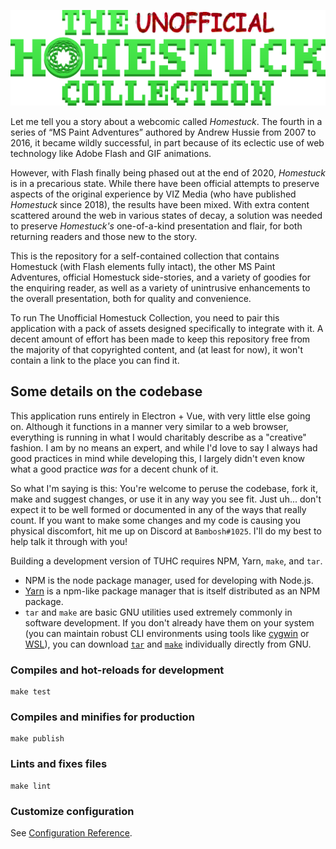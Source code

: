 ![The Unofficial Homestuck Collection](src/assets/collection_logo.png)

Let me tell you a story about a webcomic called *Homestuck*. The fourth in a series of “MS Paint Adventures” authored by Andrew Hussie from 2007 to 2016, it became wildly successful, in part because of its eclectic use of web technology like Adobe Flash and GIF animations.

However, with Flash finally being phased out at the end of 2020, *Homestuck* is in a precarious state. While there have been official attempts to preserve aspects of the original experience by VIZ Media (who have published *Homestuck* since 2018), the results have been mixed. With extra content scattered around the web in various states of decay, a solution was needed to preserve *Homestuck's* one-of-a-kind presentation and flair, for both returning readers and those new to the story.

This is the repository for a self-contained collection that contains Homestuck (with Flash elements fully intact), the other MS Paint Adventures, official Homestuck side-stories, and a variety of goodies for the enquiring reader, as well as a variety of unintrusive enhancements to the overall presentation, both for quality and convenience.

To run The Unofficial Homestuck Collection, you need to pair this application with a pack of assets designed specifically to integrate with it. A decent amount of effort has been made to keep this repository free from the majority of that copyrighted content, and (at least for now), it won't contain a link to the place you can find it.

## Some details on the codebase

This application runs entirely in Electron + Vue, with very little else going on. Although it functions in a manner very similar to a web browser, everything is running in what I would charitably describe as a "creative" fashion. I am by no means an expert, and while I'd love to say I always had good practices in mind while developing this, I largely didn't even know what a good practice *was* for a decent chunk of it.

So what I'm saying is this: You're welcome to peruse the codebase, fork it, make and suggest changes, or use it in any way you see fit. Just uh... don't expect it to be well formed or documented in any of the ways that really count. If you want to make some changes and my code is causing you physical discomfort, hit me up on Discord at `Bambosh#1025`. I'll do my best to help talk it through with you!

Building a development version of TUHC requires NPM, Yarn, `make`, and `tar`.

- NPM is the node package manager, used for developing with Node.js.
- [Yarn](https://www.npmjs.com/package/yarn) is a npm-like package manager that is itself distributed as an NPM package.
- `tar` and `make` are basic GNU utilities used extremely commonly in software development. If you don't already have them on your system (you can maintain robust CLI environments using tools like [cygwin](https://www.cygwin.com) or [WSL](https://docs.microsoft.com/en-us/windows/wsl/install)), you can download [`tar`](http://gnuwin32.sourceforge.net/packages/gtar.htm) and [`make`](https://www.gnu.org/software/make/) individually directly from GNU.
          
### Compiles and hot-reloads for development
```
make test
```

### Compiles and minifies for production
```
make publish
```

### Lints and fixes files
```
make lint
```

### Customize configuration
See [Configuration Reference](https://cli.vuejs.org/config/).
